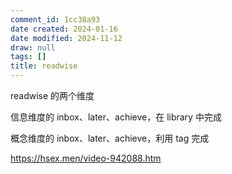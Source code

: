 ```yaml
---
comment_id: 1cc38a93
date created: 2024-01-16
date modified: 2024-11-12
draw: null
tags: []
title: readwise
---
```

readwise 的两个维度

信息维度的 inbox、later、achieve，在 library 中完成

概念维度的 inbox、later、achieve，利用 tag 完成

https://hsex.men/video-942088.htm

